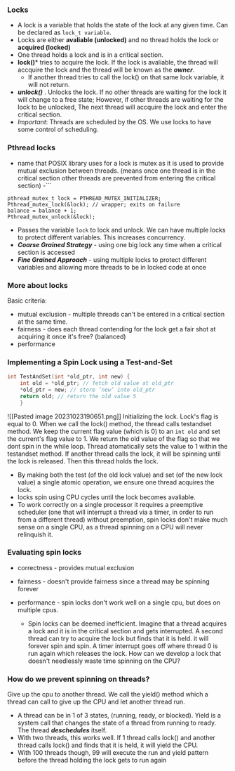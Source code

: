 
### Locks
- A lock is a variable that holds the state of the lock at any given time. Can be declared as `lock_t variable`.
- Locks are either ****avaliable (unlocked)**** and no thread holds the lock or ****acquired (locked)****
- One thread holds a lock and is in a critical section. 
- **lock()*** tries to acquire the lock. If the lock is avaliable, the thread will accquire the lock and the thread will be known as the ***owner***. 
	- If another thread tries to call the lock() on that same lock variable, it will not return. 
- ***unlock()*** . Unlocks the lock. If no other threads are waiting for the lock it will change to a free state; However, if other threads are waiting for the lock to be unlocked, The next thread will accquire the lock and enter the critical section. 
- *Important*: Threads are scheduled by the OS. We use locks to have some control of scheduling. 

### Pthread locks
- name that POSIX library uses for a lock is mutex as it is used to provide mutual exclusion between threads. (means once one thread is in the critical section other threads are prevented from entering the critical section)
-```
```
pthread_mutex_t lock = PTHREAD_MUTEX_INITIALIZER; 
Pthread_mutex_lock(&lock); // wrapper; exits on failure 
balance = balance + 1; 
Pthread_mutex_unlock(&lock);
```
- Passes the variable `lock` to lock and unlock. We can have multiple locks to protect different variables. This increases concurrency. 
- ***Coarse Grained Strategy*** - using one big lock any time when a critical section is accessed
- ***Fine Grained Approach*** - using multiple locks to protect different variables and allowing more threads to be in locked code at once

### More about locks
Basic criteria:
- mutual exclusion - multiple threads can't be entered in a critical section at the same time.
- fairness - does each thread contending for the lock get a fair shot at acquiring it once it's free? (balanced)
- performance

### Implementing a Spin Lock using a Test-and-Set
```C
int TestAndSet(int *old_ptr, int new) { 
	int old = *old_ptr; // fetch old value at old_ptr
	*old_ptr = new; // store ’new’ into old_ptr 
	return old; // return the old value 5 
	}

```
![[Pasted image 20231023190651.png]]
Initializing the lock. Lock's flag is equal to 0. When we call the lock() method, the thread calls testandset method. We keep the current flag value (which is 0) to an `int old` and set the current's flag value to 1. We return the old value of the flag so that we dont spin in the while loop. Thread atomatically sets the value to 1 within the testandset method. 
If another thread calls the lock, it will be spinning until the lock is released. Then this thread holds the lock. 
- By making both the test (of the old lock value) and set (of the new lock value) a single atomic operation, we ensure one thread acquires the lock.
- locks spin using CPU cycles until the lock becomes avaliable. 
- To work correctly on a single processor it requires a preemptive scheduler (one that will interrupt a thread via a timer, in order to run from a different thread) without preemption, spin locks don't make much sense on a single CPU, as a thread spinning on a CPU will never relinquish it. 

### Evaluating spin locks
- correctness - provides mutual exclusion
- fairness - doesn't provide fairness since a thread may be spinning forever
- performance - spin locks don't work well on a single cpu, but does on multiple cpus. 


	- Spin locks can be deemed inefficient. Imagine that a thread acquires a lock and it is in the critical section and gets interrupted. A second thread can try to acquire the lock but finds that it is held. it will forever spin and spin. A timer interrupt goes off where thread 0 is run again which releases the lock. How can we develop a lock that doesn't needlessly waste time spinning on the CPU?

### How do we prevent spinning on threads?
Give up the cpu to another thread. We call the yield() method which a thread can call to give up the CPU and let another thread run. 
- A thread can be in 1 of 3 states, (running, ready, or blocked). Yield is a system call that changes the state of a thread from running to ready. The thread ***deschedules*** itself. 
- With two threads, this works well. If 1 thread calls lock() and another thread calls lock() and finds that it is held, it will yield the CPU. 
- With 100 threads though, 99 will execute the run and yield pattern before the thread holding the lock gets to run again

